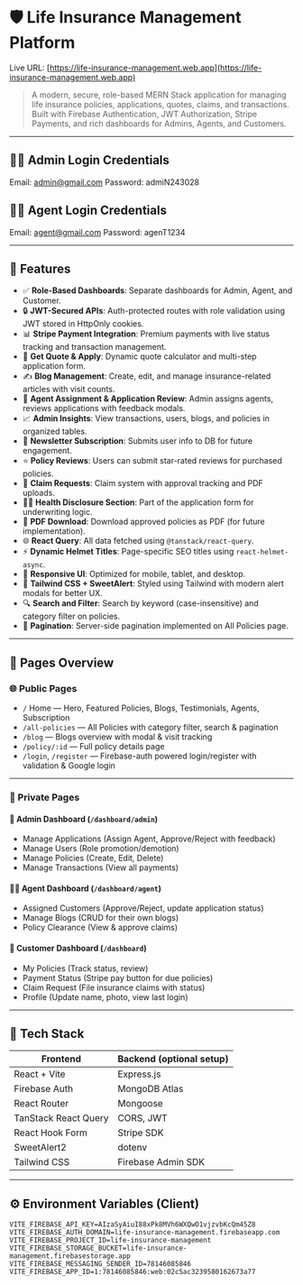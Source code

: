 # 🛡️ Life Insurance Management Platform

Live URL: [https://life-insurance-management.web.app](https://life-insurance-management.web.app)  



> A modern, secure, role-based MERN Stack application for managing life insurance policies, applications, quotes, claims, and transactions. Built with Firebase Authentication, JWT Authorization, Stripe Payments, and rich dashboards for Admins, Agents, and Customers.

---

## 🧑‍💼 Admin Login Credentials

Email: admin@gmail.com
Password: admiN243028

## 🧑‍💼 Agent Login Credentials

Email: agent@gmail.com
Password: agenT1234

---

## 🚀 Features

- ✅ **Role-Based Dashboards**: Separate dashboards for Admin, Agent, and Customer.
- 🔒 **JWT-Secured APIs**: Auth-protected routes with role validation using JWT stored in HttpOnly cookies.
- 📊 **Stripe Payment Integration**: Premium payments with live status tracking and transaction management.
- 📄 **Get Quote & Apply**: Dynamic quote calculator and multi-step application form.
- ✍ **Blog Management**: Create, edit, and manage insurance-related articles with visit counts.
- 👥 **Agent Assignment & Application Review**: Admin assigns agents, reviews applications with feedback modals.
- 📈 **Admin Insights**: View transactions, users, blogs, and policies in organized tables.
- 📩 **Newsletter Subscription**: Submits user info to DB for future engagement.
- ⭐ **Policy Reviews**: Users can submit star-rated reviews for purchased policies.
- 📁 **Claim Requests**: Claim system with approval tracking and PDF uploads.
- 👨‍⚕️ **Health Disclosure Section**: Part of the application form for underwriting logic.
- 📄 **PDF Download**: Download approved policies as PDF (for future implementation).
- 🌐 **React Query**: All data fetched using `@tanstack/react-query`.
- ⚡ **Dynamic Helmet Titles**: Page-specific SEO titles using `react-helmet-async`.
- 📱 **Responsive UI**: Optimized for mobile, tablet, and desktop.
- 🎨 **Tailwind CSS + SweetAlert**: Styled using Tailwind with modern alert modals for better UX.
- 🔍 **Search and Filter**: Search by keyword (case-insensitive) and category filter on policies.
- 📅 **Pagination**: Server-side pagination implemented on All Policies page.

---

## 📌 Pages Overview

### 🌐 Public Pages

- `/` Home — Hero, Featured Policies, Blogs, Testimonials, Agents, Subscription
- `/all-policies` — All Policies with category filter, search & pagination
- `/blog` — Blogs overview with modal & visit tracking
- `/policy/:id` — Full policy details page
- `/login`, `/register` — Firebase-auth powered login/register with validation & Google login

---

### 🔐 Private Pages

#### 🔧 Admin Dashboard (`/dashboard/admin`)
- Manage Applications (Assign Agent, Approve/Reject with feedback)
- Manage Users (Role promotion/demotion)
- Manage Policies (Create, Edit, Delete)
- Manage Transactions (View all payments)

#### 🧑‍💼 Agent Dashboard (`/dashboard/agent`)
- Assigned Customers (Approve/Reject, update application status)
- Manage Blogs (CRUD for their own blogs)
- Policy Clearance (View & approve claims)

#### 👤 Customer Dashboard (`/dashboard`)
- My Policies (Track status, review)
- Payment Status (Stripe pay button for due policies)
- Claim Request (File insurance claims with status)
- Profile (Update name, photo, view last login)

---

## 🔧 Tech Stack

| Frontend | Backend (optional setup) |
|----------|--------------------------|
| React + Vite | Express.js |
| Firebase Auth | MongoDB Atlas |
| React Router | Mongoose |
| TanStack React Query | CORS, JWT |
| React Hook Form | Stripe SDK |
| SweetAlert2 | dotenv |
| Tailwind CSS | Firebase Admin SDK |

---

## ⚙️ Environment Variables (Client)

```env
VITE_FIREBASE_API_KEY=AIzaSyAiuI88xPk8MVh6WXQwO1vjzvbKcQm45Z8
VITE_FIREBASE_AUTH_DOMAIN=life-insurance-management.firebaseapp.com
VITE_FIREBASE_PROJECT_ID=life-insurance-management
VITE_FIREBASE_STORAGE_BUCKET=life-insurance-management.firebasestorage.app
VITE_FIREBASE_MESSAGING_SENDER_ID=78146085846
VITE_FIREBASE_APP_ID=1:78146085846:web:02c5ac3239580162673a77


